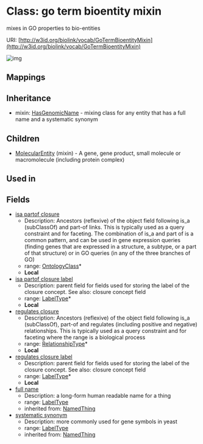 # Class: go term bioentity mixin


mixes in GO properties to bio-entities

URI: [http://w3id.org/biolink/vocab/GoTermBioentityMixin](http://w3id.org/biolink/vocab/GoTermBioentityMixin)

![img](http://yuml.me/diagram/nofunky;dir:TB/class/\[GoTermBioentityMixin|isa_partof_closure_label:label_type%20*;regulates_closure_label:label_type%20*;full_name(i):label_type%20%3F;systematic_synonym(i):label_type%20%3F]-%20regulates%20closure%20*>\[RelationshipType],%20\[GoTermBioentityMixin]-%20isa%20partof%20closure%20*>\[OntologyClass],%20\[GoTermBioentityMixin]uses%20-.->\[HasGenomicName],%20\[MolecularEntity]uses%20-.->\[GoTermBioentityMixin])
## Mappings

## Inheritance

 *  mixin: [HasGenomicName](HasGenomicName.md) - mixing class for any entity that has a full name and a systematic synonym
## Children

 * [MolecularEntity](MolecularEntity.md) (mixin)  - A gene, gene product, small molecule or macromolecule (including protein complex)
## Used in

## Fields

 * [isa partof closure](isa_partof_closure.md)
    * Description: Ancestors (reflexive) of the object field following is_a (subClassOf) and part-of links. This is typically used as a query constraint and for faceting. The combination of is_a and part of is a common pattern, and can be used in gene expression queries (finding genes that are expressed in a structure, a subtype, or a part of that structure) or in GO queries (in any of the three branches of GO)
    * range: [OntologyClass](OntologyClass.md)*
    * __Local__
 * [isa partof closure label](isa_partof_closure_label.md)
    * Description: parent field for fields used for storing the label of the closure concept. See also: closure concept field
    * range: [LabelType](LabelType.md)*
    * __Local__
 * [regulates closure](regulates_closure.md)
    * Description: Ancestors (reflexive) of the object field following is_a (subClassOf), part-of and regulates (including positive and negative) relationships. This is typically used as a query constraint and for faceting where the range is a biological process
    * range: [RelationshipType](RelationshipType.md)*
    * __Local__
 * [regulates closure label](regulates_closure_label.md)
    * Description: parent field for fields used for storing the label of the closure concept. See also: closure concept field
    * range: [LabelType](LabelType.md)*
    * __Local__
 * [full name](full_name.md)
    * Description: a long-form human readable name for a thing
    * range: [LabelType](LabelType.md)
    * inherited from: [NamedThing](NamedThing.md)
 * [systematic synonym](systematic_synonym.md)
    * Description: more commonly used for gene symbols in yeast
    * range: [LabelType](LabelType.md)
    * inherited from: [NamedThing](NamedThing.md)
